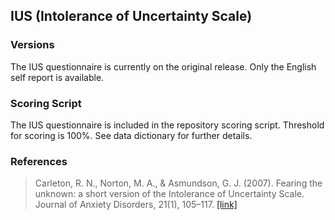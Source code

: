 ## IUS (Intolerance of Uncertainty Scale)

### Versions
The IUS questionnaire is currently on the original release. Only the English self report is available.


### Scoring Script
The IUS questionnaire is included in the repository scoring script. Threshold for scoring is 100%. See data dictionary for further details.


### References
> Carleton, R. N., Norton, M. A., & Asmundson, G. J. (2007). Fearing the unknown: a short version of the Intolerance of Uncertainty Scale. Journal of Anxiety Disorders, 21(1), 105–117. [[link]](https://pubmed.ncbi.nlm.nih.gov/16647833/)